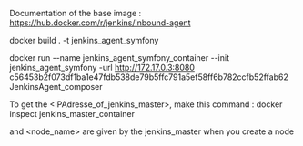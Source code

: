 Documentation of the base image : https://hub.docker.com/r/jenkins/inbound-agent

docker build . -t jenkins_agent_symfony

docker run --name jenkins_agent_symfony_container --init jenkins_agent_symfony -url http://172.17.0.3:8080 c56453b2f073df1ba1e47fdb538de79b5ffc791a5ef58ff6b782ccfb52ffab62 JenkinsAgent_composer

To get the <IPAdresse_of_jenkins_master>, make this command :
docker inspect jenkins_master_container

<password> and <node_name> are given by the jenkins_master when you create a node